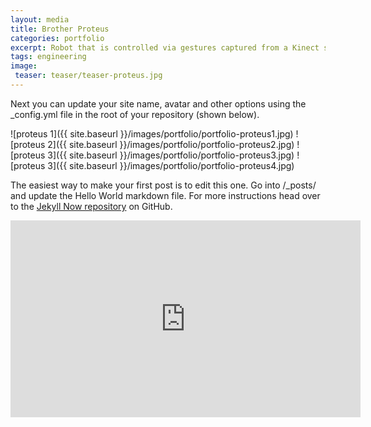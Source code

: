 ```yaml
---
layout: media
title: Brother Proteus
categories: portfolio
excerpt: Robot that is controlled via gestures captured from a Kinect sensor.
tags: engineering
image:
 teaser: teaser/teaser-proteus.jpg
---
```


Next you can update your site name, avatar and other options using the _config.yml file in the root of your repository (shown below).

![proteus 1]({{ site.baseurl }}/images/portfolio/portfolio-proteus1.jpg)
![proteus 2]({{ site.baseurl }}/images/portfolio/portfolio-proteus2.jpg)
![proteus 3]({{ site.baseurl }}/images/portfolio/portfolio-proteus3.jpg)
![proteus 3]({{ site.baseurl }}/images/portfolio/portfolio-proteus4.jpg)

The easiest way to make your first post is to edit this one. Go into /_posts/ and update the Hello World markdown file. For more instructions head over to the [Jekyll Now repository](https://github.com/barryclark/jekyll-now) on GitHub.

<iframe width="560" height="315" src="https://www.youtube.com/embed/Fy8EnxGJYcY" title="YouTube video player" frameborder="0" allow="accelerometer; autoplay; clipboard-write; encrypted-media; gyroscope; picture-in-picture" allowfullscreen></iframe>